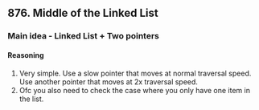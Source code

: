 ## 876. Middle of the Linked List

### Main idea - Linked List + Two pointers

#### Reasoning

1. Very simple. Use a slow pointer that moves at normal traversal speed. Use another pointer that moves at 2x traversal
   speed.
2. Ofc you also need to check the case where you only have one item in the list. 